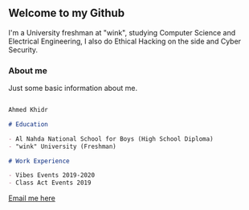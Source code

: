 ## Welcome to my Github

I'm a University freshman at "wink", studying Computer Science and Electrical Engineering, I also do Ethical Hacking on the side and Cyber Security.

### About me

Just some basic information about me.

```markdown

Ahmed Khidr

# Education

- Al Nahda National School for Boys (High School Diploma)
- "wink" University (Freshman)

# Work Experience

- Vibes Events 2019-2020
- Class Act Events 2019
```

[Email me here](mailto:ahmed@barrawi.xyz)
